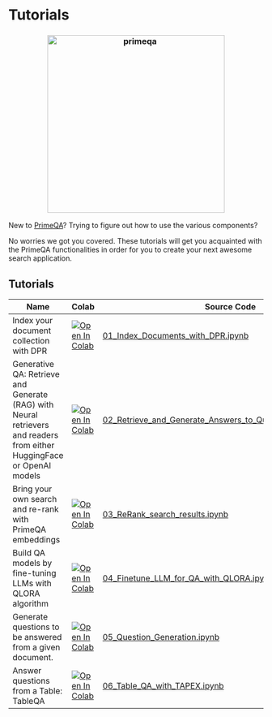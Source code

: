 # Tutorials
<!-- [<i class="fas fa-edit"></i> Edit on GitHub](https://github.com/primeqa/primeqa/edit/main/docs/tutorials/index.md)         -->
<h3 align="center">
    <img width="350" alt="primeqa" src="../_static/img/PrimeQA.png">
</h3>

New to [PrimeQA](https://github.com/primeqa/primeqa)? Trying to figure out how to use the various components? 

No worries we got you covered. These tutorials will get you acquainted with the PrimeQA functionalities in order for you to create your next awesome search application.


## Tutorials
| Name                                     | Colab                                                                                                                                                                                                                                     | Source Code                                                                                                                                      |
| ---------------------------------------- | ----------------------------------------------------------------------------------------------------------------------------------------------------------------------------------------------------------------------------------------- | ------------------------------------------------------------------------------------------------------------------------------------------------ |
| Index your document collection with DPR | [![Open In Colab](https://colab.research.google.com/assets/colab-badge.svg)](https://colab.research.google.com/drive/1itJl5iWJ8fEVK5sqTe_yJu1IQ8KpGkuq#scrollTo=SPqwU9eIigIg)  | [01_Index_Documents_with_DPR.ipynb](01_Index_Documents_with_DPR.ipynb) 
| Generative QA: Retrieve and Generate (RAG) with Neural retrievers and readers from either HuggingFace or OpenAI models | [![Open In Colab](https://colab.research.google.com/assets/colab-badge.svg)](https://colab.research.google.com/drive/1cJ3BzLIdgKbayQFZB4QWTRIF0B92CHYa)  | [02_Retrieve_and_Generate_Answers_to_Questions_with_RAG.ipynb](02_Retrieve_and_Generate_Answers_to_Questions_with_RAG.ipynb)
| Bring your own search and re-rank with PrimeQA embeddings | [![Open In Colab](https://colab.research.google.com/assets/colab-badge.svg)](https://colab.research.google.com/drive/1zPypFF88PNEyFmi-CtQnVHYhZOMdzQVt)  | [03_ReRank_search_results.ipynb](03_ReRank_search_results.ipynb)
| Build QA models by fine-tuning LLMs with QLORA algorithm | [![Open In Colab](https://colab.research.google.com/assets/colab-badge.svg)](https://colab.research.google.com/drive/1qkVvYJOUonE5eLQQozqTkZtHlCqfY6Un)  | [04_Finetune_LLM_for_QA_with_QLORA.ipynb](04_Finetune_LLM_for_QA_with_QLORA.ipynb)
| Generate questions to be answered from a given document. | [![Open In Colab](https://colab.research.google.com/assets/colab-badge.svg)](https://colab.research.google.com/drive/17F8dZe5bwhvYbIFBBOOx5u0EMhygH8Pp?usp=sharing)  | [05_Question_Generation.ipynb](05_Question_Generation.ipynb)
| Answer questions from a Table: TableQA| [![Open In Colab](https://colab.research.google.com/assets/colab-badge.svg)](https://colab.research.google.com/drive/1nUROVMeTQW7Z_y86JxreTevMhYONusNc?usp=sharing)  | [06_Table_QA_with_TAPEX.ipynb](06_Table_QA_with_TAPEX.ipynb)

